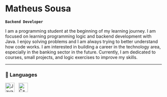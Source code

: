 #  Matheus Sousa

**`Backend Developer`**

I am a programming student at the beginning of my learning journey. I am focused on learning programming logic and backend development with Java. I enjoy solving problems and I am always trying to better understand how code works. I am interested in building a career in the technology area, especially in the banking sector in the future. Currently, I am dedicated to courses, small projects, and logic exercises to improve my skills.


---

### 🧰 Languages
<img align="left" alt="Java" width="30px" style="padding-right:10px;" src="https://cdn.jsdelivr.net/gh/devicons/devicon/icons/java/java-original.svg"/>

<img align="left" alt="C++" width="30px" style="padding-right:10px;" src="https://cdn.jsdelivr.net/gh/devicons/devicon/icons/cplusplus/cplusplus-original.svg"/>
<br />

